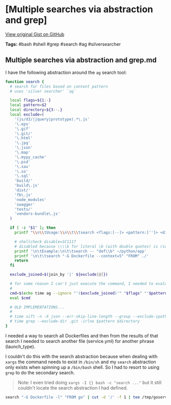 # [Multiple searches via abstraction and grep] 

[View original Gist on GitHub](https://gist.github.com/Integralist/ddab5cf44b223a681e099a1ce107ba85)

**Tags:** #bash #shell #grep #search #ag #silversearcher

## Multiple searches via abstraction and grep.md

I have the following abstraction around the `ag` search tool:

```bash
function search {
  # search for files based on content pattern
  # uses 'silver searcher' `ag`

  local flags=${1:-}
  local pattern=$2
  local directory=${3:-.}
  local exclude=(
    '(js/d3/|jquery|prototype).*\.js'
    '\.eps'
    '\.gif'
    '\.git/'
    '\.html'
    '\.jpg'
    '\.json'
    '\.map'
    '\.mypy_cache'
    '\.psd'
    '\.sav'
    '\.so'
    '\.sql'
    'build/'
    'build\.js'
    'dist/'
    'fb\.js'
    'node_modules'
    'swagger'
    'tests/'
    'vendors-bundle\.js'
  )

  if [ -z "$1" ]; then
    printf "\\n\\tUsage:\\n\\t\\tsearch <flags:[--]> <pattern:['']> <directory:[./]>\\n"

    # shellcheck disable=SC1117
    # disabled because \\\\b for literal \b (with double quotes) is ridiculous
    printf '\n\tExample:\n\t\tsearch -- "def\\b" ~/python/app'
    printf '\n\t\tsearch "-G Dockerfile --context=5" "FROM" ./'
    return
  fi

  exclude_joined=$(join_by '|' ${exclude[@]})

  # for some reason I can't just execute the command, I needed to evaluate it?
  #
  cmd=$(echo time ag --ignore "'($exclude_joined)'" "$flags" "'$pattern'" "$directory" 2>/dev/null)
  eval $cmd

  # OLD IMPLEMENTATIONS...
  #
  # time sift -n -X json --err-skip-line-length --group --exclude-ipath "$exclude" "$flags" "$pattern" "$directory" 2>/dev/null
  # time grep --exclude-dir .git -irlno $pattern $directory
}
```

I needed a way to search all Dockerfiles and then from the results of that search I needed to search another file (service.yml) for another phrase (launch_type).

I couldn't do this with the search abstraction because when dealing with `xargs` the command needs to exist in `/bin/sh` and my `search` abstraction only exists when spinning up a `/bin/bash` shell. So I had to resort to using `grep` to do the secondary search.

> Note: I even tried doing `xargs -I {} bash -c "search ..."` but it still couldn't locate the search abstraction I had defined.

```bash
search "-G Dockerfile -l" "FROM go" | cut -d '/' -f 1 | tee /tmp/goservices | xargs -I {} grep -r --include service.yml launch_type {}
```

